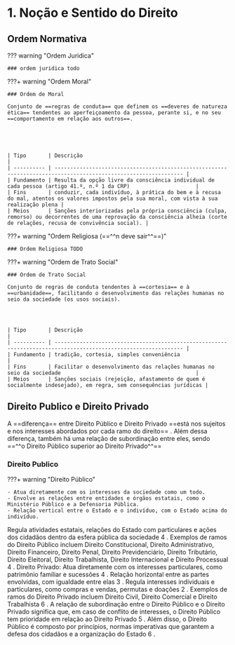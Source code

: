 # 1. Noção e Sentido do Direito

## Ordem Normativa


??? warning "Ordem Juridica"

    ### ordem juridica todo

???+ warning "Ordem Moral"

    ### Ordem de Moral 

    Conjunto de ==regras de conduta== que definem os ==deveres de natureza ética== tendentes ao aperfeiçoamento da pessoa, perante si, e no seu ==comportamento em relação aos outros==.


    
    
    
    | Tipo       | Descrição                                                                                                       |
    | ---------- | --------------------------------------------------------------------------------------------------------------- |
    | Fundamento | Resulta da opção livre da consciência individual de cada pessoa (artigo 41.º, n.º 1 da CRP)                     |
    | Fins       | conduzir, cada indivíduo, à prática do bem e à recusa do mal, atentos os valores impostos pela sua moral, com vista à sua realização plena |
    | Meios      | Sanções interiorizadas pela própria consciência (culpa, remorso) ou decorrentes de uma reprovação da consciência alheia (corte de relações, recusa de convivência social). |




???+ warning "Ordem Religiosa (==^^n deve sair^^==)"

    ### Ordem Religiosa TODO

???+ warning "Ordem de Trato Social"

    ### Ordem de Trato Social

    Conjunto de regras de conduta tendentes à ==cortesia== e à ==urbanidade==, facilitando o desenvolvimento das relações humanas no seio da sociedade (os usos sociais).

    
    
    
    | Tipo       | Descrição                                                                                                       |
    | ---------- | --------------------------------------------------------------------------------------------------------------- |
    | Fundamento | tradição, cortesia, simples conveniência                                                                        |
    | Fins       | Facilitar o desenvolvimento das relações humanas no seio da sociedade                                           |
    | Meios      | Sanções sociais (rejeição, afastamento de quem é socialmente indesejado), em regra, sem consequências jurídicas |






## Direito Publico e Direito Privado

A ==diferença== entre Direito Público e Direito Privado ==está nos sujeitos e nos interesses abordados por cada ramo do direito== . Além dessa diferença, também há uma relação de subordinação entre eles, sendo ==^^o Direito Público superior ao Direito Privado^^==

### Direito Publico

???+ warning "Direito Público"

    - Atua diretamente com os interesses da sociedade como um todo.
    - Envolve as relações entre entidades e órgãos estatais, como o Ministério Público e a Defensoria Pública. 
    - Relação vertical entre o Estado e o indivíduo, com o Estado acima do indivíduo.
Regula atividades estatais, relações do Estado com particulares e ações dos cidadãos dentro da esfera pública da sociedade
4
.
Exemplos de ramos do Direito Público incluem Direito Constitucional, Direito Administrativo, Direito Financeiro, Direito Penal, Direito Previdenciário, Direito Tributário, Direito Eleitoral, Direito Trabalhista, Direito Internacional e Direito Processual
4
.
Direito Privado:
Atua diretamente com os interesses particulares, como patrimônio familiar e sucessões
4
.
Relação horizontal entre as partes envolvidas, com igualdade entre elas
3
.
Regula interesses individuais e particulares, como compras e vendas, permutas e doações
2
.
Exemplos de ramos do Direito Privado incluem Direito Civil, Direito Comercial e Direito Trabalhista
6
.
A relação de subordinação entre o Direito Público e o Direito Privado significa que, em caso de conflito de interesses, o Direito Público tem prioridade em relação ao Direito Privado
5
. Além disso, o Direito Público é composto por princípios, normas imperativas que garantem a defesa dos cidadãos e a organização do Estado
6
.